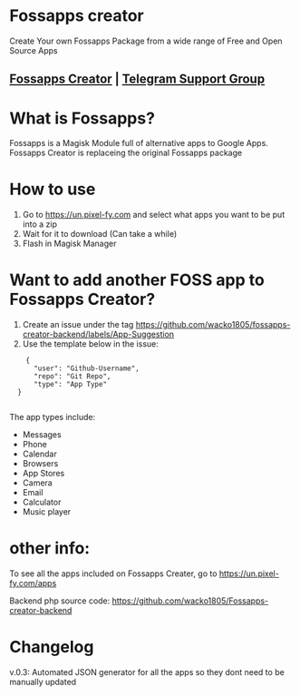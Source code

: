 # Fossapps creator 
 Create Your own Fossapps Package from a wide range of Free and Open Source Apps

## [Fossapps Creator](https://un.pixel-fy.com) | [Telegram Support Group](https://t.me/+qCEYwqMi0R9iNDc1)

# What is Fossapps?
 Fossapps is a Magisk Module full of alternative apps to Google Apps. Fossapps Creator is replaceing the original Fossapps package

# How to use
1. Go to https://un.pixel-fy.com and select what apps you want to be put into a zip
2. Wait for it to download (Can take a while)
3. Flash in Magisk Manager

# Want to add another FOSS app to Fossapps Creator?

1. Create an issue under the tag https://github.com/wacko1805/fossapps-creator-backend/labels/App-Suggestion
2. Use the template below in the issue:

  ```
      {
        "user": "Github-Username",
        "repo": "Git Repo",
        "type": "App Type"
    }
    
  ```
The app types include:

* Messages
* Phone
* Calendar
* Browsers
* App Stores
* Camera
* Email
* Calculator
* Music player



# other info:
To see all the apps included on Fossapps Creater, go to https://un.pixel-fy.com/apps

Backend php source code: https://github.com/wacko1805/Fossapps-creator-backend

# Changelog

v.0.3: Automated JSON generator for all the apps so they dont need to be manually updated
